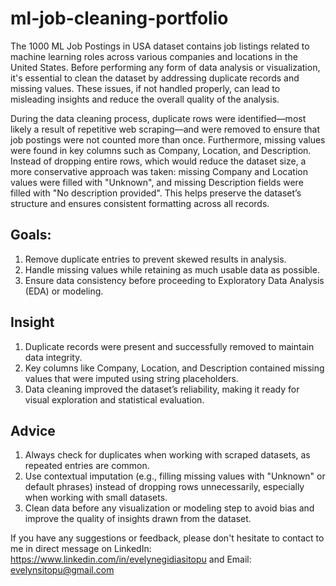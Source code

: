 # ml-job-cleaning-portfolio
The 1000 ML Job Postings in USA dataset contains job listings related to machine learning roles across various companies and locations in the United States. Before performing any form of data analysis or visualization, it's essential to clean the dataset by addressing duplicate records and missing values. These issues, if not handled properly, can lead to misleading insights and reduce the overall quality of the analysis.

During the data cleaning process, duplicate rows were identified—most likely a result of repetitive web scraping—and were removed to ensure that job postings were not counted more than once. Furthermore, missing values were found in key columns such as Company, Location, and Description. Instead of dropping entire rows, which would reduce the dataset size, a more conservative approach was taken: missing Company and Location values were filled with "Unknown", and missing Description fields were filled with "No description provided". This helps preserve the dataset’s structure and ensures consistent formatting across all records.
## Goals:
1. Remove duplicate entries to prevent skewed results in analysis.
2. Handle missing values while retaining as much usable data as possible.
3. Ensure data consistency before proceeding to Exploratory Data Analysis (EDA) or modeling.
## Insight
1. Duplicate records were present and successfully removed to maintain data integrity.
2. Key columns like Company, Location, and Description contained missing values that were imputed using string placeholders.
3. Data cleaning improved the dataset’s reliability, making it ready for visual exploration and statistical evaluation.
## Advice
1. Always check for duplicates when working with scraped datasets, as repeated entries are common.
2. Use contextual imputation (e.g., filling missing values with "Unknown" or default phrases) instead of dropping rows unnecessarily, especially when working with small datasets.
3. Clean data before any visualization or modeling step to avoid bias and improve the quality of insights drawn from the dataset.

If you have any suggestions or feedback, please don't hesitate to contact to me in direct message on 
LinkedIn: https://www.linkedin.com/in/evelynegidiasitopu and Email: evelynsitopu@gmail.com
